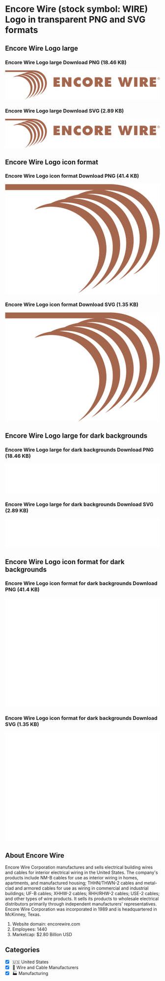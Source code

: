 # Encore Wire (stock symbol: WIRE) Logo in transparent PNG and SVG formats

## Encore Wire Logo large

### Encore Wire Logo large Download PNG (18.46 KB)

![Encore Wire Logo large Download PNG (18.46 KB)](/img/orig/WIRE_BIG-4d163b78.png)

### Encore Wire Logo large Download SVG (2.89 KB)

![Encore Wire Logo large Download SVG (2.89 KB)](/img/orig/WIRE_BIG-2ea125b4.svg)

## Encore Wire Logo icon format

### Encore Wire Logo icon format Download PNG (41.4 KB)

![Encore Wire Logo icon format Download PNG (41.4 KB)](/img/orig/WIRE-85802d4b.png)

### Encore Wire Logo icon format Download SVG (1.35 KB)

![Encore Wire Logo icon format Download SVG (1.35 KB)](/img/orig/WIRE-0ebfb69d.svg)

## Encore Wire Logo large for dark backgrounds

### Encore Wire Logo large for dark backgrounds Download PNG (18.46 KB)

![Encore Wire Logo large for dark backgrounds Download PNG (18.46 KB)](/img/orig/WIRE_BIG.D-6f915b7c.png)

### Encore Wire Logo large for dark backgrounds Download SVG (2.89 KB)

![Encore Wire Logo large for dark backgrounds Download SVG (2.89 KB)](/img/orig/WIRE_BIG.D-1d6e4605.svg)

## Encore Wire Logo icon format for dark backgrounds

### Encore Wire Logo icon format for dark backgrounds Download PNG (41.4 KB)

![Encore Wire Logo icon format for dark backgrounds Download PNG (41.4 KB)](/img/orig/WIRE.D-ba750907.png)

### Encore Wire Logo icon format for dark backgrounds Download SVG (1.35 KB)

![Encore Wire Logo icon format for dark backgrounds Download SVG (1.35 KB)](/img/orig/WIRE.D-5fd52cf1.svg)

## About Encore Wire

Encore Wire Corporation manufactures and sells electrical building wires and cables for interior electrical wiring in the United States. The company's products include NM-B cables for use as interior wiring in homes, apartments, and manufactured housing; THHN/THWN-2 cables and metal-clad and armored cables for use as wiring in commercial and industrial buildings; UF-B cables; XHHW-2 cables; RHH/RHW-2 cables; USE-2 cables; and other types of wire products. It sells its products to wholesale electrical distributors primarily through independent manufacturers' representatives. Encore Wire Corporation was incorporated in 1989 and is headquartered in McKinney, Texas.

1. Website domain: encorewire.com
2. Employees: 1440
3. Marketcap: $2.80 Billion USD


## Categories
- [x] 🇺🇸 United States
- [x] 🔌 Wire and Cable Manufacturers
- [x] 🏭 Manufacturing
